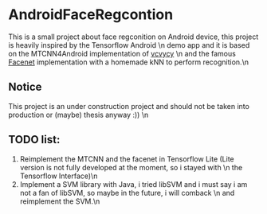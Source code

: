 # AndroidFaceRegcontion
This is a small project about face regconition on Android device, this project is heavily inspired by the Tensorflow Android      \n
demo app and it is based on the MTCNN4Android implementation of [vcvycy](https://github.com/vcvycy/MTCNN4Android/tree/master/app)  \n
and the famous [Facenet](https://github.com/davidsandberg/facenet) implementation with a homemade kNN to perform recognition.\n
## Notice
This project is an under construction project and should not be taken into production or (maybe) thesis anyway :)) \n
## TODO list:
1. Reimplement the MTCNN and the facenet in Tensorflow Lite (Lite version is not fully developed at the moment, so i stayed with \n
the Tensorflow Interface)\n
2. Implement a SVM library with Java, i tried libSVM and i must say i am not a fan of libSVM, so maybe in the future, i will comback \n
and reimplement the SVM.\n



